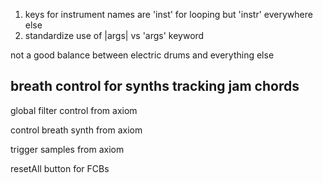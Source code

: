 1. keys for instrument names are 'inst' for looping but 'instr' everywhere else
1. standardize use of |args| vs 'args' keyword

not a good balance between electric drums and everything else

breath control for synths tracking jam chords
- 

global filter control from axiom

control breath synth from axiom

trigger samples from axiom

resetAll button for FCBs
